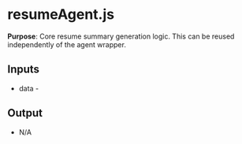 # resumeAgent.js

**Purpose**: Core resume summary generation logic. This can be reused independently of the agent wrapper.

## Inputs
- data -

## Output
- N/A
